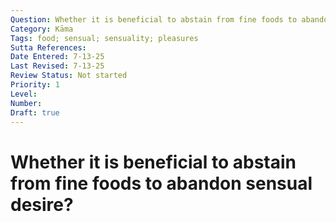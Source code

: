 ```yaml
---
Question: Whether it is beneficial to abstain from fine foods to abandon sensual desire?
Category: Kāma
Tags: food; sensual; sensuality; pleasures
Sutta References:
Date Entered: 7-13-25
Last Revised: 7-13-25
Review Status: Not started
Priority: 1
Level: 
Number: 
Draft: true
---
```


# Whether it is beneficial to abstain from fine foods to abandon sensual desire?
